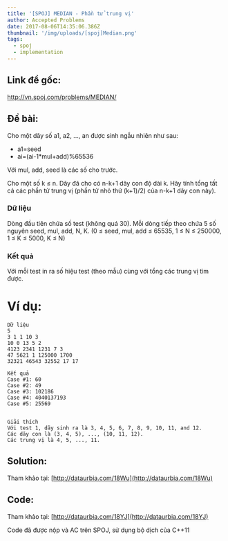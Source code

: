 ```yaml
---
title: '[SPOJ] MEDIAN - Phần tử trung vị'
author: Accepted Problems
date: 2017-08-06T14:35:06.386Z
thumbnail: '/img/uploads/[spoj]Median.png'
tags:
  - spoj
  - implementation
---
```

## Link đề gốc:

http://vn.spoj.com/problems/MEDIAN/

## Đề bài:

Cho một dãy số a1, a2, ..., an được sinh ngẫu nhiên như sau:

* a1=seed
* ai=\(ai-1\*mul+add\)%65536

Với mul, add, seed là các số cho trước.

Cho một số k ≤ n. Dãy đã cho có n-k+1 dãy con độ dài k. Hãy tính tổng tất cả các phần tử trung vị \(phần tử nhỏ thứ \(k+1\)\/2\) của n-k+1 dãy con này\).

### Dữ liệu

Dòng đầu tiên chứa số test \(không quá 30\). Mỗi dòng tiếp theo chứa 5 số nguyên seed, mul, add, N, K. \(0 ≤ seed, mul, add ≤ 65535, 1 ≤ N ≤ 250000, 1 ≤ K ≤ 5000, K ≤ N\)

### Kết quả

Với mỗi test in ra số hiệu test \(theo mẫu\) cùng với tổng các trung vị tìm được.

# Ví dụ:

```
Dữ liệu
5
3 1 1 10 3
10 0 13 5 2
4123 2341 1231 7 3
47 5621 1 125000 1700
32321 46543 32552 17 17
```

```
Kết quả
Case #1: 60
Case #2: 49
Case #3: 102186
Case #4: 4040137193
Case #5: 25569


Giải thích
Với test 1, dãy sinh ra là 3, 4, 5, 6, 7, 8, 9, 10, 11, and 12.
Các dãy con là (3, 4, 5), ..., (10, 11, 12).
Các trung vị là 4, 5, ..., 11.
```

## Solution:

Tham khảo tại: [http://dataurbia.com/18Wu](http://dataurbia.com/18Wu)

## Code:

Tham khảo tại: [http://dataurbia.com/18YJ](http://dataurbia.com/18YJ)

Code đã được nộp và AC trên SPOJ, sử dụng bộ dịch của C++11

